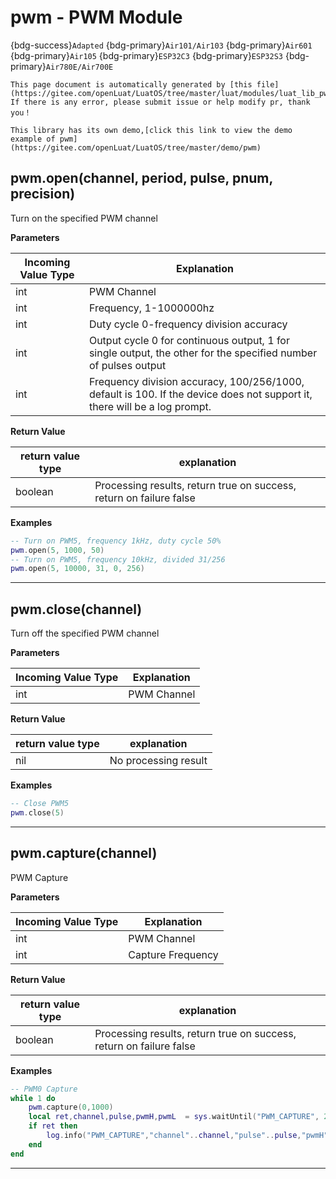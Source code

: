 # pwm - PWM Module

{bdg-success}`Adapted` {bdg-primary}`Air101/Air103` {bdg-primary}`Air601` {bdg-primary}`Air105` {bdg-primary}`ESP32C3` {bdg-primary}`ESP32S3` {bdg-primary}`Air780E/Air700E`

```{note}
This page document is automatically generated by [this file](https://gitee.com/openLuat/LuatOS/tree/master/luat/modules/luat_lib_pwm.c). If there is any error, please submit issue or help modify pr, thank you！
```

```{tip}
This library has its own demo,[click this link to view the demo example of pwm](https://gitee.com/openLuat/LuatOS/tree/master/demo/pwm)
```

## pwm.open(channel, period, pulse, pnum, precision)



Turn on the specified PWM channel

**Parameters**

|Incoming Value Type | Explanation|
|-|-|
|int|PWM Channel|
|int|Frequency, 1-1000000hz|
|int|Duty cycle 0-frequency division accuracy|
|int|Output cycle 0 for continuous output, 1 for single output, the other for the specified number of pulses output|
|int|Frequency division accuracy, 100/256/1000, default is 100. If the device does not support it, there will be a log prompt.|

**Return Value**

|return value type | explanation|
|-|-|
|boolean|Processing results, return true on success, return on failure false|

**Examples**

```lua
-- Turn on PWM5, frequency 1kHz, duty cycle 50%
pwm.open(5, 1000, 50)
-- Turn on PWM5, frequency 10kHz, divided 31/256
pwm.open(5, 10000, 31, 0, 256)

```

---

## pwm.close(channel)



Turn off the specified PWM channel

**Parameters**

|Incoming Value Type | Explanation|
|-|-|
|int|PWM Channel|

**Return Value**

|return value type | explanation|
|-|-|
|nil|No processing result|

**Examples**

```lua
-- Close PWM5
pwm.close(5)

```

---

## pwm.capture(channel)



PWM Capture

**Parameters**

|Incoming Value Type | Explanation|
|-|-|
|int|PWM Channel|
|int|Capture Frequency|

**Return Value**

|return value type | explanation|
|-|-|
|boolean|Processing results, return true on success, return on failure false|

**Examples**

```lua
-- PWM0 Capture
while 1 do
    pwm.capture(0,1000)
    local ret,channel,pulse,pwmH,pwmL  = sys.waitUntil("PWM_CAPTURE", 2000)
    if ret then
        log.info("PWM_CAPTURE","channel"..channel,"pulse"..pulse,"pwmH"..pwmH,"pwmL"..pwmL)
    end
end

```

---

